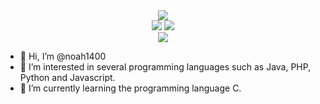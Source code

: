 <div align="center">
  <img src="https://github-readme-streak-stats.herokuapp.com?user=noah1400&theme=dark&date_format=M%20j%5B%2C%20Y%5D">
</div>
<div align="center">
  <div>
    <img src="https://github-readme-stats.vercel.app/api/top-langs/?username=noah1400&theme=dark">
    <img src="https://github-readme-stats.vercel.app/api?username=noah1400&theme=dark&line_height=40">
  </div>
</div>
<div align="center">
  <img src="https://github-readme-stats.vercel.app/api/wakatime?username=noah1400&show_icons=true&theme=dark">
</div>

- 👋 Hi, I’m @noah1400
- 👀 I’m interested in several programming languages such as Java, PHP, Python and Javascript.
- 🌱 I’m currently learning the programming language C.

<!---
noah1400/noah1400 is a ✨ special ✨ repository because its `README.md` (this file) appears on your GitHub profile.
You can click the Preview link to take a look at your changes.
--->
